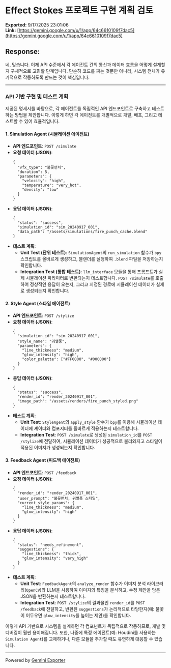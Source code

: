 # Effect Stokes 프로젝트 구현 계획 검토

**Exported:** 9/17/2025 23:01:06  
**Link:** [https://gemini.google.com/u/1/app/64c6610109f7dac5](https://gemini.google.com/u/1/app/64c6610109f7dac5)

## Response:
네, 맞습니다. 이제 API 수준에서 각 에이전트 간의 통신과 데이터 흐름을 어떻게 설계할지 구체적으로 고민할 단계입니다. 단순히 코드를 짜는 것뿐만 아니라, 시스템 전체가 유기적으로 작동하도록 만드는 것이 핵심입니다.

* * *

### **API 기반 구현 및 테스트 계획**

제공된 명세서를 바탕으로, 각 에이전트를 독립적인 API 엔드포인트로 구축하고 테스트하는 방법을 제안합니다. 이렇게 하면 각 에이전트를 개별적으로 개발, 배포, 그리고 테스트할 수 있어 효율적입니다.

#### **1\. Simulation Agent (시뮬레이션 에이전트)**

*   **API 엔드포인트**: `POST /simulate`
*   **요청 데이터 (JSON)**:
    ```
    {
      "vfx_type": "불꽃펀치",
      "duration": 5,
      "parameters": {
        "velocity": "high",
        "temperature": "very_hot",
        "density": "low"
      }
    }
    ```
*   **응답 데이터 (JSON)**:
    ```
    {
      "status": "success",
      "simulation_id": "sim_20240917_001",
      "data_path": "/assets/simulations/fire_punch_cache.blend"
    }
    ```
*   **테스트 계획**:
    *   **Unit Test (단위 테스트)**: `SimulationAgent`의 `run_simulation` 함수가 `bpy` 스크립트를 올바르게 생성하고, 블렌더를 실행하여 `.blend` 파일을 저장하는지 확인합니다.
    *   **Integration Test (통합 테스트)**: `llm_interface` 모듈을 통해 프롬프트가 실제 시뮬레이션 파라미터로 변환되는지 테스트합니다. `POST /simulate`를 호출하여 정상적인 응답이 오는지, 그리고 지정된 경로에 시뮬레이션 데이터가 실제로 생성되는지 확인합니다.

#### **2\. Style Agent (스타일 에이전트)**

*   **API 엔드포인트**: `POST /stylize`
*   **요청 데이터 (JSON)**:
    ```
    {
      "simulation_id": "sim_20240917_001",
      "style_name": "귀멸풍",
      "parameters": {
        "line_thickness": "medium",
        "glow_intensity": "high",
        "color_palette": ["#FF0000", "#000000"]
      }
    }
    ```
*   **응답 데이터 (JSON)**:
    ```
    {
      "status": "success",
      "render_id": "render_20240917_001",
      "image_path": "/assets/renders/fire_punch_styled.png"
    }
    ```
*   **테스트 계획**:
    *   **Unit Test**: `StyleAgent`의 `apply_style` 함수가 `bpy`를 이용해 시뮬레이션 데이터에 셰이더와 컴포지터를 올바르게 적용하는지 테스트합니다.
    *   **Integration Test**: `POST /simulate`로 생성된 `simulation_id`를 `POST /stylize`에 전달하여, 시뮬레이션 데이터가 성공적으로 불러와지고 스타일이 적용된 이미지가 생성되는지 확인합니다.

#### **3\. Feedback Agent (피드백 에이전트)**

*   **API 엔드포인트**: `POST /feedback`
*   **요청 데이터 (JSON)**:
    ```
    {
      "render_id": "render_20240917_001",
      "user_prompt": "불꽃펀치, 귀멸풍 스타일",
      "current_style_params": {
        "line_thickness": "medium",
        "glow_intensity": "high"
      }
    }
    ```
*   **응답 데이터 (JSON)**:
    ```
    {
      "status": "needs_refinement",
      "suggestions": {
        "line_thickness": "thick",
        "glow_intensity": "very_high"
      }
    }
    ```
*   **테스트 계획**:
    *   **Unit Test**: `FeedbackAgent`의 `analyze_render` 함수가 이미지 분석 라이브러리(`OpenCV`)와 LLM을 사용하여 이미지의 특징을 분석하고, 수정 제안을 담은 JSON을 반환하는지 테스트합니다.
    *   **Integration Test**: `POST /stylize`의 결과물인 `render_id`를 `POST /feedback`에 전달하고, 반환된 `suggestions`가 논리적으로 타당한지(예: 불꽃이 어두우면 `glow_intensity`를 높이는 제안)를 확인합니다.

이렇게 API 기반으로 시스템을 설계하면 각 컴포넌트가 독립적으로 작동하므로, 개발 및 디버깅이 훨씬 용이해집니다. 또한, 나중에 특정 에이전트(예: Houdini를 사용하는 `Simulation Agent`)를 교체하거나, 다른 모듈을 추가할 때도 유연하게 대응할 수 있습니다.



---
Powered by [Gemini Exporter](https://www.geminiexporter.com)